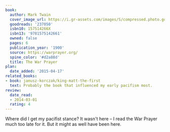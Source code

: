 ```yaml
---
book:
  author: Mark Twain
  cover_image_url: https://i.gr-assets.com/images/S/compressed.photo.goodreads.com/books/1375469139l/237050.jpg
  goodreads: '237050'
  isbn10: 157514266X
  isbn13: '9781575142661'
  owned: false
  pages: 6
  publication_year: '1900'
  source: https://warprayer.org/
  spine_color: '#d2a88d'
  title: The War Prayer
plan:
  date_added: '2015-04-17'
related_books:
- book: janusz-korczak/king-matt-the-first
  text: Probably the book that influenced my early pacifism most.
review:
  date_read:
  - 2014-03-01
  rating: 4
---
```


Where did I get my pacifist stance? It wasn't here – I read the War Prayer much too late for it. But it might as well
have been here.
